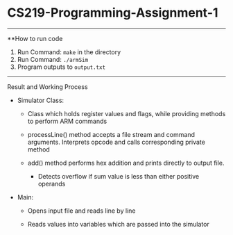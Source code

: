 # CS219-Programming-Assignment-1
--------------------------------------------
**How to run code

1) Run Command: `make` in the directory
2) Run Command: `./armSim`
3) Program outputs to `output.txt`


--------------------------------------------
Result and Working Process

- Simulator Class:

    - Class which holds register values and flags, while providing methods to perform ARM commands

    - processLine() method accepts a file stream and command arguments. Interprets opcode and calls corresponding private method

    - add() method performs hex addition and prints directly to output file.
        - Detects overflow if sum value is less than either positive operands



- Main:

    - Opens input file and reads line by line

    - Reads values into variables which are passed into the simulator

  
